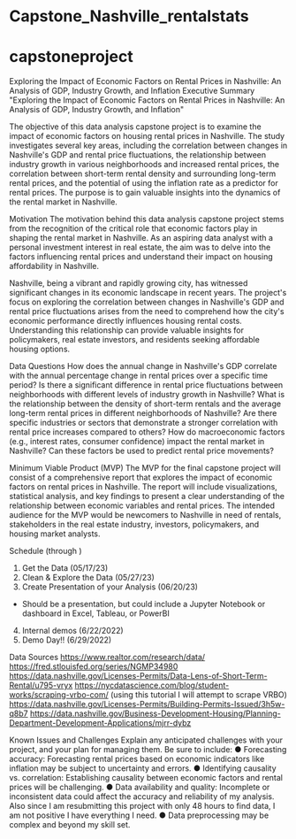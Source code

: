 # Capstone_Nashville_rentalstats
# capstoneproject
Exploring the Impact of Economic Factors on Rental Prices in Nashville: An Analysis of GDP, Industry Growth, and Inflation
Executive Summary
"Exploring the Impact of Economic Factors on Rental Prices in Nashville: An Analysis of GDP, Industry Growth, and Inflation"

The objective of this data analysis capstone project is to examine the impact of economic factors on housing rental prices in Nashville. The study investigates several key areas, including the correlation between changes in Nashville's GDP and rental price fluctuations, the relationship between industry growth in various neighborhoods and increased rental prices, the correlation between short-term rental density and surrounding long-term rental prices, and the potential of using the inflation rate as a predictor for rental prices. The purpose is to gain valuable insights into the dynamics of the rental market in Nashville.

Motivation
The motivation behind this data analysis capstone project stems from the recognition of the critical role that economic factors play in shaping the rental market in Nashville. As an aspiring data analyst with a personal investment interest in real estate, the aim was to delve into the factors influencing rental prices and understand their impact on housing affordability in Nashville.

Nashville, being a vibrant and rapidly growing city, has witnessed significant changes in its economic landscape in recent years. The project's focus on exploring the correlation between changes in Nashville's GDP and rental price fluctuations arises from the need to comprehend how the city's economic performance directly influences housing rental costs. Understanding this relationship can provide valuable insights for policymakers, real estate investors, and residents seeking affordable housing options.

Data Questions
How does the annual change in Nashville's GDP correlate with the annual percentage change in rental prices over a specific time period? Is there a significant difference in rental price fluctuations between neighborhoods with different levels of industry growth in Nashville? What is the relationship between the density of short-term rentals and the average long-term rental prices in different neighborhoods of Nashville?  Are there specific industries or sectors that demonstrate a stronger correlation with rental price increases compared to others? How do macroeconomic factors (e.g., interest rates, consumer confidence) impact the rental market in Nashville? Can these factors be used to predict rental price movements?

Minimum Viable Product (MVP)
The MVP for the final capstone project will consist of a comprehensive report that explores the impact of economic factors on rental prices in Nashville. The report will include visualizations, statistical analysis, and key findings to present a clear understanding of the relationship between economic variables and rental prices. The intended audience for the MVP would be newcomers to Nashville in need of rentals, stakeholders in the real estate industry, investors, policymakers, and housing market analysts.

Schedule (through )
1.	Get the Data (05/17/23)
2.	Clean & Explore the Data (05/27/23)
3.	Create Presentation of your Analysis (06/20/23)
-	Should be a presentation, but could include a Jupyter Notebook or dashboard in Excel, Tableau, or PowerBI
4.	Internal demos (6/22/2022)
5.	Demo Day!! (6/29/2022)

Data Sources
https://www.realtor.com/research/data/
https://fred.stlouisfed.org/series/NGMP34980
https://data.nashville.gov/Licenses-Permits/Data-Lens-of-Short-Term-Rental/u795-vryx
https://nycdatascience.com/blog/student-works/scraping-vrbo-com/  (using this tutorial I will attempt to scrape VRBO)
https://data.nashville.gov/Licenses-Permits/Building-Permits-Issued/3h5w-q8b7
https://data.nashville.gov/Business-Development-Housing/Planning-Department-Development-Applications/mjrr-dybz


Known Issues and Challenges
Explain any anticipated challenges with your project, and your plan for managing them. Be sure to include:
●	Forecasting accuracy: Forecasting rental prices based on economic indicators like inflation may be subject to uncertainty and errors. 
●	Identifying causality vs. correlation: Establishing causality between economic factors and rental prices will be challenging.
●	Data availability and quality: Incomplete or inconsistent data could affect the accuracy and reliability of my analysis. Also since I am resubmitting this project with only 48 hours to find data, I am not positive I have everything I need.
●	Data preprocessing may be complex and beyond my skill set. 
